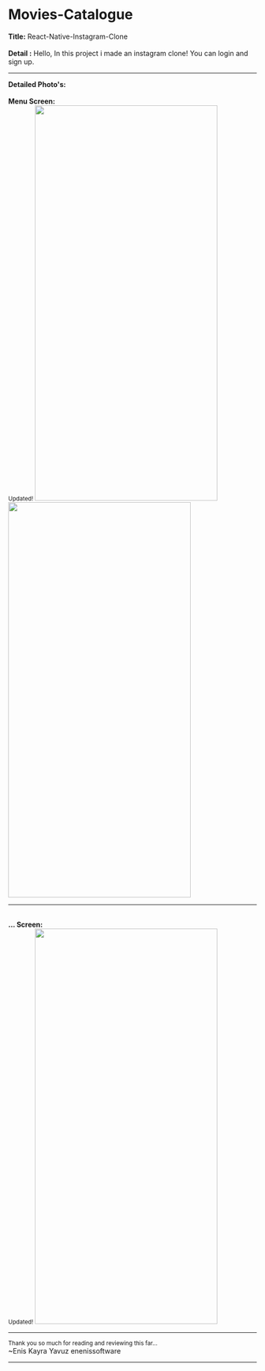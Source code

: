 # Movies-Catalogue
<b>Title:</b> React-Native-Instagram-Clone<br>
<br>
<b>Detail :</b> Hello, In this project i made an instagram clone! You can login and sign up.
<hr>
<b>Detailed Photo's:</b><br>
<br><b>Menu Screen:<br></b>
<small>Updated!</small>
<img src="" width="370" height="800" />
<img src="" width="370" height="800" />
<br>
<hr>
<br><b>... Screen:<br></b>
<small>Updated!</small>
<img src="" width="370" height="800" />
<br>
<hr>

<small>Thank you so much for reading and reviewing this far...</small><br>
~Enis Kayra Yavuz
enenissoftware

<hr>
